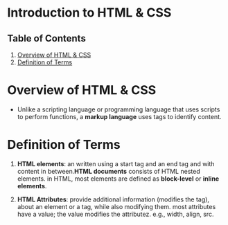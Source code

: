 # Introduction to HTML & CSS

## Table of Contents
1. [Overview of HTML & CSS](#Overview-of-HTML-&-CSS)
2. [Definition of Terms](#Definition-of-Terms)

# Overview of HTML & CSS
* Unlike a scripting language or programming language that uses scripts to perform functions, a __markup language__ uses tags to identify content.

# Definition of Terms
1. __HTML elements__: an written using a start tag and an end tag and with content in between.__HTML documents__ consists of HTML nested elements. 	in HTML, most elements are defined as __block-level__ or __inline elements__.

2. __HTML Attributes__: provide additional information (modifies the tag), about an element or a tag, while also modifying them. most attributes have a value; the value modifies the attributez. e.g., width, align, src.